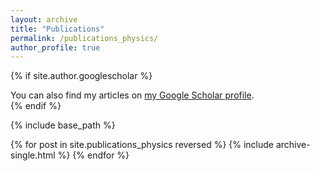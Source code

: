 ```yaml
---
layout: archive
title: "Publications"
permalink: /publications_physics/
author_profile: true
---
```


{% if site.author.googlescholar %}
  <div class="wordwrap">You can also find my articles on <a href="{{site.author.googlescholar}}">my Google Scholar profile</a>.</div>
{% endif %}

{% include base_path %}

{% for post in site.publications_physics reversed %}
  {% include archive-single.html %}
{% endfor %}
